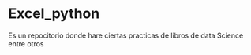 # Excel_python
Es un repocitorio donde hare ciertas practicas de libros de data Science entre otros
